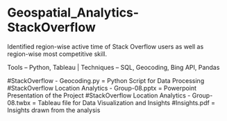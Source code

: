 # Geospatial_Analytics-StackOverflow
Identified region-wise active time of Stack Overflow users as well as region-wise most competitive skill.

Tools – Python, Tableau | Techniques – SQL, Geocoding, Bing API, Pandas

#StackOverflow - Geocoding.py	                    = Python Script for Data Processing
#StackOverflow Location Analytics - Group-08.pptx  = Powerpoint Presentation of the Project
#StackOverflow Location Analytics - Group-08.twbx  = Tableau file for Data Visualization and Insights
#Insights.pdf                                      = Insights drawn from the analysis
